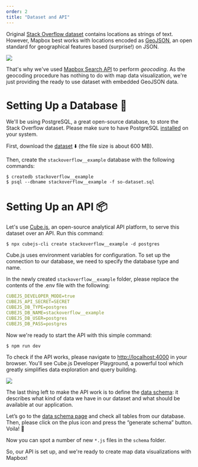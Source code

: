 ```yaml
---
order: 2
title: "Dataset and API"
---
```


Original [Stack Overflow dataset](https://www.kaggle.com/stackoverflow/stackoverflow) contains locations as strings of text. However, Mapbox best works with locations encoded as [GeoJSON](https://en.wikipedia.org/wiki/GeoJSON), an open standard for geographical features based (surprise!) on JSON. 

![](/images/so-dataset.png)

That's why we've used [Mapbox Search API](https://docs.mapbox.com/#search) to perform *geocoding*. As the geocoding procedure has nothing to do with map data visualization, we're just providing the ready to use dataset with embedded GeoJSON data.

# Setting Up a Database 🐘

We'll be using PostgreSQL, a great open-source database, to store the Stack Overflow dataset. Please make sure to have PostgreSQL [installed](https://www.postgresql.org/download/) on your system.

First, download the [dataset](https://cubedev-guides-mapbox.s3.amazonaws.com/so-dataset.sql) ⬇️ (the file size is about 600 MB).

Then, create the `stackoverflow__example` database with the following commands:

```shell
$ createdb stackoverflow__example
$ psql --dbname stackoverflow__example -f so-dataset.sql
```

# Setting Up an API 📦

Let's use [Cube.js](https://cube.dev), an open-source analytical API platform, to serve this dataset over an API. Run this command:

```shell
$ npx cubejs-cli create stackoverflow__example -d postgres
```

Cube.js uses environment variables for configuration. To set up the connection to our database, we need to specify the database type and name.

In the newly created `stackoverflow__example` folder, please replace the contents of the .env file with the following:

```yaml
CUBEJS_DEVELOPER_MODE=true
CUBEJS_API_SECRET=SECRET
CUBEJS_DB_TYPE=postgres
CUBEJS_DB_NAME=stackoverflow__example
CUBEJS_DB_USER=postgres
CUBEJS_DB_PASS=postgres
```

Now we're ready to start the API with this simple command:

```shell
$ npm run dev
```

To check if the API works, please navigate to [http://localhost:4000](http://localhost:4000/) in your browser. You'll see Cube.js Developer Playground, a powerful tool which greatly simplifies data exploration and query building.

![](/images/playground.png)

The last thing left to make the API work is to define the [data schema](https://cube.dev/docs/getting-started-cubejs-schema): it describes what kind of data we have in our dataset and what should be available at our application.

Let’s go to the [data schema page](http://localhost:4000/#/schema) and check all tables from our database. Then, please click on the plus icon and press the “generate schema” button. Voila! 🎉

Now you can spot a number of new `*.js` files in the `schema` folder.

So, our API is set up, and we're ready to create map data visualizations with Mapbox!